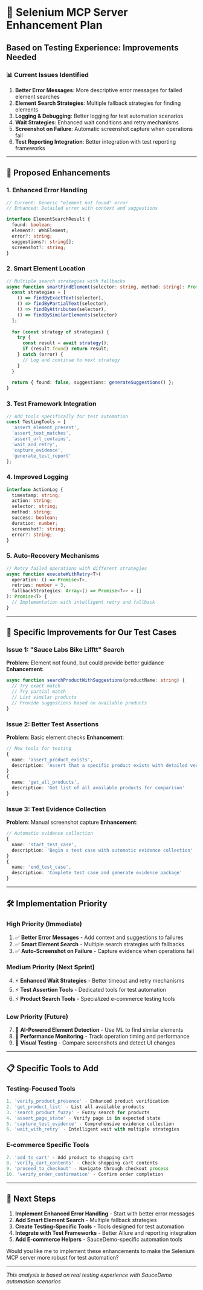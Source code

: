 # 🚀 Selenium MCP Server Enhancement Plan

## Based on Testing Experience: Improvements Needed

### 📊 Current Issues Identified

1. **Better Error Messages**: More descriptive error messages for failed element searches
2. **Element Search Strategies**: Multiple fallback strategies for finding elements
3. **Logging & Debugging**: Better logging for test automation scenarios
4. **Wait Strategies**: Enhanced wait conditions and retry mechanisms
5. **Screenshot on Failure**: Automatic screenshot capture when operations fail
6. **Test Reporting Integration**: Better integration with test reporting frameworks

---

## 🔧 Proposed Enhancements

### 1. **Enhanced Error Handling**
```typescript
// Current: Generic "element not found" error
// Enhanced: Detailed error with context and suggestions

interface ElementSearchResult {
  found: boolean;
  element?: WebElement;
  error?: string;
  suggestions?: string[];
  screenshot?: string;
}
```

### 2. **Smart Element Location**
```typescript
// Multiple search strategies with fallbacks
async function smartFindElement(selector: string, method: string): Promise<ElementSearchResult> {
  const strategies = [
    () => findByExactText(selector),
    () => findByPartialText(selector),
    () => findByAttributes(selector),
    () => findBySimilarElements(selector)
  ];
  
  for (const strategy of strategies) {
    try {
      const result = await strategy();
      if (result.found) return result;
    } catch (error) {
      // Log and continue to next strategy
    }
  }
  
  return { found: false, suggestions: generateSuggestions() };
}
```

### 3. **Test Framework Integration**
```typescript
// Add tools specifically for test automation
const TestingTools = [
  'assert_element_present',
  'assert_text_matches',
  'assert_url_contains',
  'wait_and_retry',
  'capture_evidence',
  'generate_test_report'
];
```

### 4. **Improved Logging**
```typescript
interface ActionLog {
  timestamp: string;
  action: string;
  selector: string;
  method: string;
  success: boolean;
  duration: number;
  screenshot?: string;
  error?: string;
}
```

### 5. **Auto-Recovery Mechanisms**
```typescript
// Retry failed operations with different strategies
async function executeWithRetry<T>(
  operation: () => Promise<T>, 
  retries: number = 3,
  fallbackStrategies: Array<() => Promise<T>> = []
): Promise<T> {
  // Implementation with intelligent retry and fallback
}
```

---

## 🎯 Specific Improvements for Our Test Cases

### Issue 1: "Sauce Labs Bike Lifftt" Search
**Problem**: Element not found, but could provide better guidance
**Enhancement**: 
```typescript
async function searchProductWithSuggestions(productName: string) {
  // Try exact match
  // Try partial match
  // List similar products
  // Provide suggestions based on available products
}
```

### Issue 2: Better Test Assertions
**Problem**: Basic element checks
**Enhancement**:
```typescript
// New tools for testing
{
  name: 'assert_product_exists',
  description: 'Assert that a specific product exists with detailed verification'
}
{
  name: 'get_all_products',
  description: 'Get list of all available products for comparison'
}
```

### Issue 3: Test Evidence Collection
**Problem**: Manual screenshot capture
**Enhancement**:
```typescript
// Automatic evidence collection
{
  name: 'start_test_case',
  description: 'Begin a test case with automatic evidence collection'
}
{
  name: 'end_test_case', 
  description: 'Complete test case and generate evidence package'
}
```

---

## 🛠️ Implementation Priority

### High Priority (Immediate)
1. ✅ **Better Error Messages** - Add context and suggestions to failures
2. ✅ **Smart Element Search** - Multiple search strategies with fallbacks
3. ✅ **Auto-Screenshot on Failure** - Capture evidence when operations fail

### Medium Priority (Next Sprint)
4. ⚡ **Enhanced Wait Strategies** - Better timeout and retry mechanisms
5. ⚡ **Test Assertion Tools** - Dedicated tools for test automation
6. ⚡ **Product Search Tools** - Specialized e-commerce testing tools

### Low Priority (Future)
7. 🔮 **AI-Powered Element Detection** - Use ML to find similar elements
8. 🔮 **Performance Monitoring** - Track operation timing and performance
9. 🔮 **Visual Testing** - Compare screenshots and detect UI changes

---

## 📋 Specific Tools to Add

### Testing-Focused Tools
```typescript
1. 'verify_product_presence' - Enhanced product verification
2. 'get_product_list' - List all available products
3. 'search_product_fuzzy' - Fuzzy search for products
4. 'assert_page_state' - Verify page is in expected state
5. 'capture_test_evidence' - Comprehensive evidence collection
6. 'wait_with_retry' - Intelligent wait with multiple strategies
```

### E-commerce Specific Tools
```typescript
7. 'add_to_cart' - Add product to shopping cart
8. 'verify_cart_contents' - Check shopping cart contents
9. 'proceed_to_checkout' - Navigate through checkout process
10. 'verify_order_confirmation' - Confirm order completion
```

---

## 🎯 Next Steps

1. **Implement Enhanced Error Handling** - Start with better error messages
2. **Add Smart Element Search** - Multiple fallback strategies
3. **Create Testing-Specific Tools** - Tools designed for test automation
4. **Integrate with Test Frameworks** - Better Allure and reporting integration
5. **Add E-commerce Helpers** - SauceDemo-specific automation tools

Would you like me to implement these enhancements to make the Selenium MCP server more robust for test automation?

---

*This analysis is based on real testing experience with SauceDemo automation scenarios*
